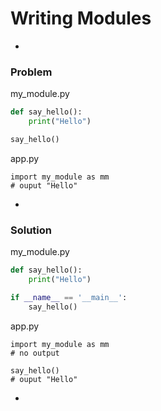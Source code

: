 # Writing Modules

-

### Problem

my_module.py
```python
def say_hello():
    print("Hello")

say_hello()
```

app.py
```
import my_module as mm
# ouput "Hello"
```

-

### Solution

my_module.py
```python
def say_hello():
    print("Hello")

if __name__ == '__main__':
    say_hello()
```

app.py
```
import my_module as mm
# no output

say_hello()
# ouput "Hello"
```

-
